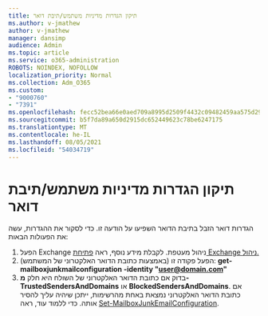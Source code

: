 ```yaml
---
title: תיקון הגדרות מדיניות משתמש/תיבת דואר
ms.author: v-jmathew
author: v-jmathew
manager: dansimp
audience: Admin
ms.topic: article
ms.service: o365-administration
ROBOTS: NOINDEX, NOFOLLOW
localization_priority: Normal
ms.collection: Adm_O365
ms.custom:
- "9000760"
- "7391"
ms.openlocfilehash: fecc52bea66e0aed709a8995d2509f4432c09482459aa575d29e4c7551375211
ms.sourcegitcommit: b5f7da89a650d2915dc652449623c78be6247175
ms.translationtype: MT
ms.contentlocale: he-IL
ms.lasthandoff: 08/05/2021
ms.locfileid: "54034719"
---
```

# <a name="fix-user-policymailbox-settings"></a>תיקון הגדרות מדיניות משתמש/תיבת דואר

הגדרות דואר הזבל בתיבת הדואר השפיעו על הודעה זו. כדי לסקור את ההגדרות, עשה את הפעולות הבאות:

1. הפעל Exchange ניהול מעטפת. לקבלת מידע נוסף, ראה [פתיחת Exchange ניהול.](https://go.microsoft.com/fwlink/?linkid=2101432)
2. הפעל פקודה זו (באמצעות כתובת הדואר האלקטרוני של המשתמש):  **get-mailboxjunkmailconfiguration -identity "user@domain.com"**
3. בדוק אם כתובת הדואר האלקטרוני של השולח היא חלק **מ- TrustedSendersAndDomains** או **BlockedSendersAndDomains**. אם כתובת הדואר האלקטרוני נמצאת באחת מהרשימות, ייתכן שיהיה עליך להסיר אותה. כדי ללמוד עוד, ראה [Set-MailboxJunkEmailConfiguration](https://go.microsoft.com/fwlink/?linkid=2101047).
